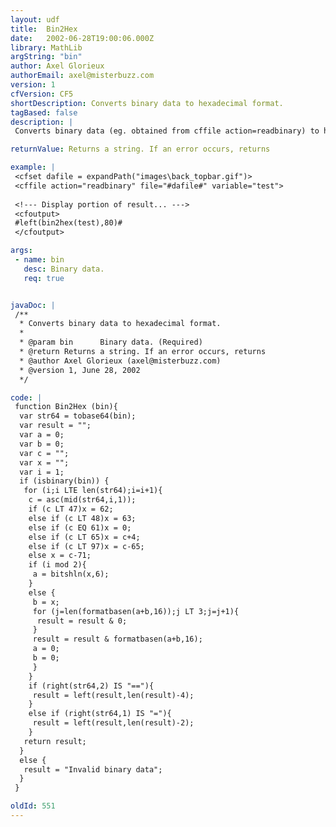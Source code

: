 ```yaml
---
layout: udf
title:  Bin2Hex
date:   2002-06-28T19:00:06.000Z
library: MathLib
argString: "bin"
author: Axel Glorieux
authorEmail: axel@misterbuzz.com
version: 1
cfVersion: CF5
shortDescription: Converts binary data to hexadecimal format.
tagBased: false
description: |
 Converts binary data (eg. obtained from cffile action=readbinary) to hexadecimal format (base16).

returnValue: Returns a string. If an error occurs, returns

example: |
 <cfset dafile = expandPath("images\back_topbar.gif")>
 <cffile action="readbinary" file="#dafile#" variable="test">
 
 <!--- Display portion of result... --->
 <cfoutput>
 #left(bin2hex(test),80)#
 </cfoutput>

args:
 - name: bin
   desc: Binary data.
   req: true


javaDoc: |
 /**
  * Converts binary data to hexadecimal format.
  * 
  * @param bin      Binary data. (Required)
  * @return Returns a string. If an error occurs, returns 
  * @author Axel Glorieux (axel@misterbuzz.com) 
  * @version 1, June 28, 2002 
  */

code: |
 function Bin2Hex (bin){
  var str64 = tobase64(bin);
  var result = "";
  var a = 0;
  var b = 0;
  var c = "";
  var x = "";
  var i = 1;
  if (isbinary(bin)) {
   for (i;i LTE len(str64);i=i+1){
    c = asc(mid(str64,i,1));
    if (c LT 47)x = 62;
    else if (c LT 48)x = 63;
    else if (c EQ 61)x = 0;
    else if (c LT 65)x = c+4;
    else if (c LT 97)x = c-65;
    else x = c-71;
    if (i mod 2){
     a = bitshln(x,6);
    }
    else {
     b = x;
     for (j=len(formatbasen(a+b,16));j LT 3;j=j+1){
      result = result & 0;
     }
     result = result & formatbasen(a+b,16);
     a = 0;
     b = 0;
     }
    }
    if (right(str64,2) IS "=="){
     result = left(result,len(result)-4);
    }
    else if (right(str64,1) IS "="){
     result = left(result,len(result)-2);
    }
   return result;
  }
  else {
   result = "Invalid binary data";
  }
 }

oldId: 551
---
```


